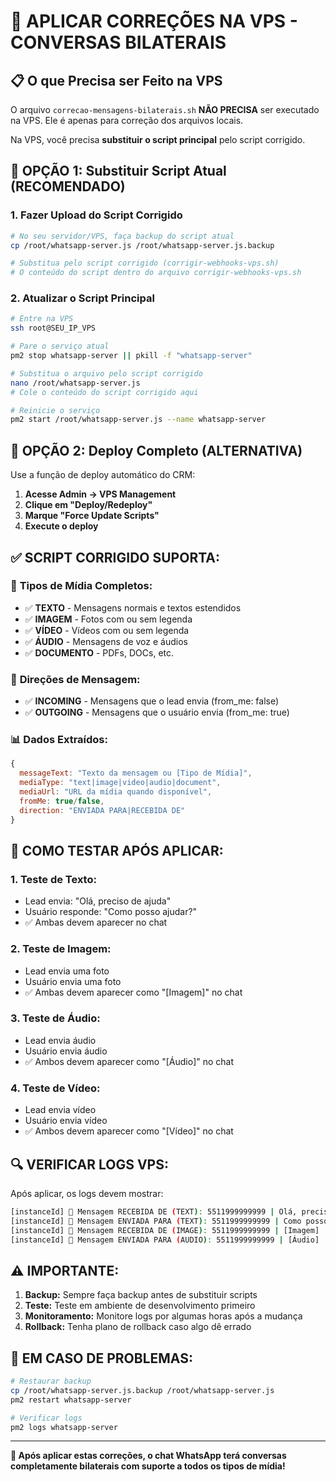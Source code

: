 # 🚀 APLICAR CORREÇÕES NA VPS - CONVERSAS BILATERAIS

## 📋 **O que Precisa ser Feito na VPS**

O arquivo `correcao-mensagens-bilaterais.sh` **NÃO PRECISA** ser executado na VPS. Ele é apenas para correção dos arquivos locais.

Na VPS, você precisa **substituir o script principal** pelo script corrigido.

## 🔧 **OPÇÃO 1: Substituir Script Atual (RECOMENDADO)**

### 1. **Fazer Upload do Script Corrigido**
```bash
# No seu servidor/VPS, faça backup do script atual
cp /root/whatsapp-server.js /root/whatsapp-server.js.backup

# Substitua pelo script corrigido (corrigir-webhooks-vps.sh)
# O conteúdo do script dentro do arquivo corrigir-webhooks-vps.sh
```

### 2. **Atualizar o Script Principal**
```bash
# Entre na VPS
ssh root@SEU_IP_VPS

# Pare o serviço atual
pm2 stop whatsapp-server || pkill -f "whatsapp-server"

# Substitua o arquivo pelo script corrigido
nano /root/whatsapp-server.js
# Cole o conteúdo do script corrigido aqui

# Reinicie o serviço
pm2 start /root/whatsapp-server.js --name whatsapp-server
```

## 🔧 **OPÇÃO 2: Deploy Completo (ALTERNATIVA)**

Use a função de deploy automático do CRM:

1. **Acesse Admin → VPS Management**
2. **Clique em "Deploy/Redeploy"** 
3. **Marque "Force Update Scripts"**
4. **Execute o deploy**

## ✅ **SCRIPT CORRIGIDO SUPORTA:**

### 📱 **Tipos de Mídia Completos:**
- ✅ **TEXTO** - Mensagens normais e textos estendidos
- ✅ **IMAGEM** - Fotos com ou sem legenda  
- ✅ **VÍDEO** - Vídeos com ou sem legenda
- ✅ **ÁUDIO** - Mensagens de voz e áudios
- ✅ **DOCUMENTO** - PDFs, DOCs, etc.

### 🔄 **Direções de Mensagem:**
- ✅ **INCOMING** - Mensagens que o lead envia (from_me: false)
- ✅ **OUTGOING** - Mensagens que o usuário envia (from_me: true)

### 📊 **Dados Extraídos:**
```javascript
{
  messageText: "Texto da mensagem ou [Tipo de Mídia]",
  mediaType: "text|image|video|audio|document", 
  mediaUrl: "URL da mídia quando disponível",
  fromMe: true/false,
  direction: "ENVIADA PARA|RECEBIDA DE"
}
```

## 🧪 **COMO TESTAR APÓS APLICAR:**

### 1. **Teste de Texto:**
- Lead envia: "Olá, preciso de ajuda"
- Usuário responde: "Como posso ajudar?"
- ✅ Ambas devem aparecer no chat

### 2. **Teste de Imagem:**  
- Lead envia uma foto
- Usuário envia uma foto
- ✅ Ambas devem aparecer como "[Imagem]" no chat

### 3. **Teste de Áudio:**
- Lead envia áudio
- Usuário envia áudio  
- ✅ Ambos devem aparecer como "[Áudio]" no chat

### 4. **Teste de Vídeo:**
- Lead envia vídeo
- Usuário envia vídeo
- ✅ Ambos devem aparecer como "[Vídeo]" no chat

## 🔍 **VERIFICAR LOGS VPS:**

Após aplicar, os logs devem mostrar:
```bash
[instanceId] 📨 Mensagem RECEBIDA DE (TEXT): 5511999999999 | Olá, preciso de ajuda
[instanceId] 📨 Mensagem ENVIADA PARA (TEXT): 5511999999999 | Como posso ajudar?
[instanceId] 📨 Mensagem RECEBIDA DE (IMAGE): 5511999999999 | [Imagem]
[instanceId] 📨 Mensagem ENVIADA PARA (AUDIO): 5511999999999 | [Áudio]
```

## ⚠️ **IMPORTANTE:**

1. **Backup:** Sempre faça backup antes de substituir scripts
2. **Teste:** Teste em ambiente de desenvolvimento primeiro
3. **Monitoramento:** Monitore logs por algumas horas após a mudança
4. **Rollback:** Tenha plano de rollback caso algo dê errado

## 🚨 **EM CASO DE PROBLEMAS:**

```bash
# Restaurar backup
cp /root/whatsapp-server.js.backup /root/whatsapp-server.js
pm2 restart whatsapp-server

# Verificar logs
pm2 logs whatsapp-server
```

---
**📱 Após aplicar estas correções, o chat WhatsApp terá conversas completamente bilaterais com suporte a todos os tipos de mídia!** 